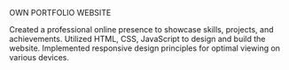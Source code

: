 OWN PORTFOLIO WEBSITE

Created a professional online presence to showcase skills, projects, and achievements.
Utilized HTML, CSS, JavaScript to design and build the website.
Implemented responsive design principles for optimal viewing on various devices.
